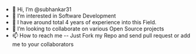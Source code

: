 - 👋 Hi, I’m @subhankar31
- 👀 I’m interested in Software Development
- 🌱 I have around total 4 years of experience into this Field.
- 💞️ I’m looking to collaborate on various Open Source projects
- 📫 How to reach me -- Just Fork my Repo and send pull request or add me to your collaborators

<!---
subhankar31/subhankar31 is a ✨ special ✨ repository because its `README.md` (this file) appears on your GitHub profile.
You can click the Preview link to take a look at your changes.
--->
